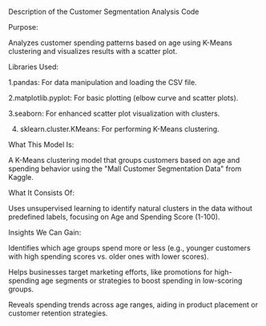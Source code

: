 Description of the Customer Segmentation Analysis Code


Purpose:

 Analyzes customer spending patterns based on age using K-Means clustering and visualizes results with a scatter plot.

         
Libraries Used:

1.pandas: For data manipulation and loading the CSV file.

        
2.matplotlib.pyplot: For basic plotting (elbow curve and scatter plots).

        
3.seaborn: For enhanced scatter plot visualization with clusters.

        
4. sklearn.cluster.KMeans: For performing K-Means clustering.

        
What This Model Is:


A K-Means clustering model that groups customers based on age and spending behavior using the "Mall Customer Segmentation Data" from Kaggle.

        
What It Consists Of:


Uses unsupervised learning to identify natural clusters in the data without predefined labels, focusing on Age and Spending Score (1-100).

        
Insights We Can Gain:


 Identifies which age groups spend more or less (e.g., younger customers with high spending scores vs. older ones with lower scores).

        
Helps businesses target marketing efforts, like promotions for high-spending age segments or strategies to boost spending in low-scoring groups.

        
Reveals spending trends across age ranges, aiding in product placement or customer retention strategies.
